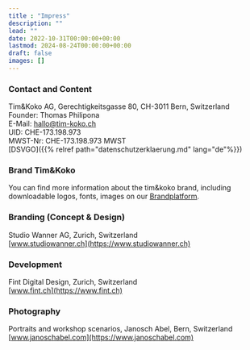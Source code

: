 ```yaml
---
title : "Impress"
description: ""
lead: ""
date: 2022-10-31T00:00:00+00:00
lastmod: 2024-08-24T00:00:00+00:00
draft: false
images: []
---
```


### Contact and Content

Tim&Koko AG, Gerechtigkeitsgasse 80, CH-3011 Bern, Switzerland  
Founder: Thomas Philipona  
E-Mail: [hallo@tim-koko.ch](mailto:hallo@tim-koko.ch)  
UID: CHE-173.198.973  
MWST-Nr: CHE-173.198.973 MWST  
[DSVGO]({{% relref path="datenschutzerklaerung.md" lang="de"%}})

### Brand Tim&Koko

You can find more information about the tim&koko brand, including downloadable logos, fonts, images on our [Brandplatform](https://brand.tim-koko.ch).

### Branding (Concept & Design)

Studio Wanner AG, Zurich, Switzerland  
[www.studiowanner.ch](https://www.studiowanner.ch)

### Development

Fint Digital Design, Zurich, Switzerland  
[www.fint.ch](https://www.fint.ch)

### Photography

Portraits and workshop scenarios, Janosch Abel, Bern, Switzerland  
[www.janoschabel.com](https://www.janoschabel.com)
